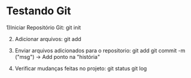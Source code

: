# Testando Git

1)Iniciar Repositório Git:
git init

2. Adicionar arquivos:
   git add <arquivo>

3. Enviar arquivos adicionados para o repositorio:
   git add <arquivo>
   git commit -m ("msg") -> Add ponto na "história"

4) Verificar mudanças feitas no projeto:
   git status
   git log
